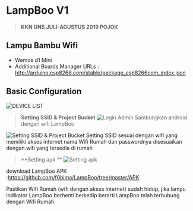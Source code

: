 # LampBoo V1
> **KKN UNS JULI-AGUSTUS 2019 POJOK**



## Lampu Bambu Wifi

- Wemos d1 Mini
- Additional Boards Manager URLs : http://arduino.esp8266.com/stable/package_esp8266com_index.json

## Basic Configuration

![DEVICE LIST](https://i.ibb.co/Mk9wH37/you-will-need.png)

> **Setting SSID & Project Bucket**
![Login Admin](https://i.ibb.co/pfWRQqt/admin.png)
Sambungkan android dengan wifi LampBoo

![Setting SSID & Project Bucket](https://i.ibb.co/3hs63Fq/wifi-pb-set.png)
Setting SSID sesuai dengan wifi yang memiliki akses internet
nama Wifi Rumah dan passwordnya disesuaikan dengan wifi yang tersedia di rumah

> **Setting apk **
![Setting apk](https://i.ibb.co/5hc30jQ/apk.png)

download LampBoo APK :https://github.com/f0bima/LampBoo/tree/master/APK

Pastikan Wifi Rumah (wifi dengan akses internet) sudah hidup, jika lampu indikator LampBoo berhenti berkedip berarti LampBoo telah terhubung dengan Wifi Rumah

